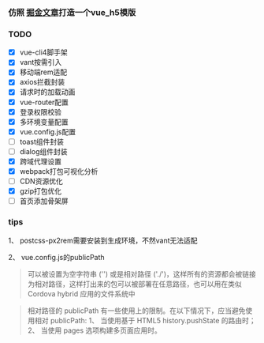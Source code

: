### 仿照 [掘金文章](https://juejin.im/post/5eb766296fb9a0432f0ff8c7)打造一个vue_h5模版

### TODO

- [x] vue-cli4脚手架
- [x] vant按需引入
- [x] 移动端rem适配
- [x] axios拦截封装
- [x] 请求时的加载动画
- [x] vue-router配置
- [x] 登录权限校验
- [x]  多环境变量配置
- [x]  vue.config.js配置
- [ ]  toast组件封装
- [ ]  dialog组件封装
- [x]  跨域代理设置
- [x]  webpack打包可视化分析
- [ ]  CDN资源优化
- [x]  gzip打包优化
- [ ]  首页添加骨架屏

### tips

1、 postcss-px2rem需要安装到生成环境，不然vant无法适配

2、 vue.config.js的publicPath
> 可以被设置为空字符串 ('') 或是相对路径 ('./')，这样所有的资源都会被链接为相对路径，这样打出来的包可以被部署在任意路径，也可以用在类似 Cordova hybrid 应用的文件系统中

> 相对路径的 publicPath 有一些使用上的限制。在以下情况下，应当避免使用相对 publicPath:
1、 当使用基于 HTML5 history.pushState 的路由时；
2、 当使用 pages 选项构建多页面应用时。
